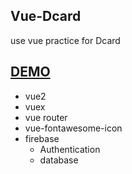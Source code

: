 ## Vue-Dcard
use vue practice for Dcard

## [DEMO](https://chrislin1997.github.io/Vue-Dcard/)

- vue2
- vuex
- vue router
- vue-fontawesome-icon
- firebase
  - Authentication
  - database
